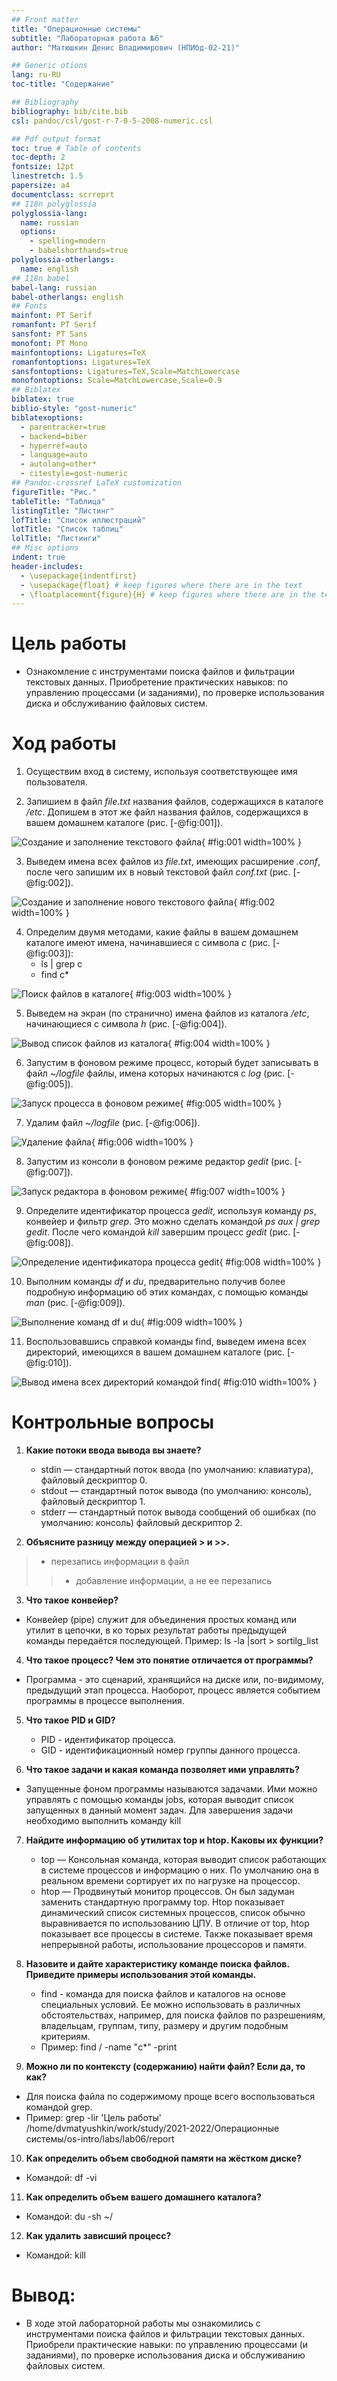 ```yaml
---
## Front matter
title: "Операционные системы"
subtitle: "Лабораторная работа №6"
author: "Матюшкин Денис Владимирович (НПИбд-02-21)"

## Generic otions
lang: ru-RU
toc-title: "Содержание"

## Bibliography
bibliography: bib/cite.bib
csl: pandoc/csl/gost-r-7-0-5-2008-numeric.csl

## Pdf output format
toc: true # Table of contents
toc-depth: 2
fontsize: 12pt
linestretch: 1.5
papersize: a4
documentclass: scrreprt
## I18n polyglossia
polyglossia-lang:
  name: russian
  options:
	- spelling=modern
	- babelshorthands=true
polyglossia-otherlangs:
  name: english
## I18n babel
babel-lang: russian
babel-otherlangs: english
## Fonts
mainfont: PT Serif
romanfont: PT Serif
sansfont: PT Sans
monofont: PT Mono
mainfontoptions: Ligatures=TeX
romanfontoptions: Ligatures=TeX
sansfontoptions: Ligatures=TeX,Scale=MatchLowercase
monofontoptions: Scale=MatchLowercase,Scale=0.9
## Biblatex
biblatex: true
biblio-style: "gost-numeric"
biblatexoptions:
  - parentracker=true
  - backend=biber
  - hyperref=auto
  - language=auto
  - autolang=other*
  - citestyle=gost-numeric
## Pandoc-crossref LaTeX customization
figureTitle: "Рис."
tableTitle: "Таблица"
listingTitle: "Листинг"
lofTitle: "Список иллюстраций"
lotTitle: "Список таблиц"
lolTitle: "Листинги"
## Misc options
indent: true
header-includes:
  - \usepackage{indentfirst}
  - \usepackage{float} # keep figures where there are in the text
  - \floatplacement{figure}{H} # keep figures where there are in the text
---
```


# Цель работы

- Ознакомление с инструментами поиска файлов и фильтрации текстовых данных. Приобретение практических навыков: по управлению процессами (и заданиями), по проверке использования диска и обслуживанию файловых систем.

# Ход работы

1. Осуществим вход в систему, используя соответствующее имя пользователя.

2. Запишием в файл *file.txt* названия файлов, содержащихся в каталоге */etc*. Допишем в этот же файл названия файлов, содержащихся в вашем домашнем каталоге (рис. [-@fig:001]).

![Создание и заполнение текстового файла](image/1.png){ #fig:001 width=100% }

3. Выведем имена всех файлов из *file.txt*, имеющих расширение *.conf*, после чего запишим их в новый текстовой файл *conf.txt* (рис. [-@fig:002]).

![Создание и заполнение нового текстового файла](image/2.png){ #fig:002 width=100% }

4. Определим двумя методами, какие файлы в вашем домашнем каталоге имеют имена, начинавшиеся с символа *с* (рис. [-@fig:003]):
    - ls | grep c
    - find c*

![Поиск файлов в каталоге](image/3.png){ #fig:003 width=100% }

5. Выведем на экран (по странично) имена файлов из каталога */etc*, начинающиеся с символа *h* (рис. [-@fig:004]).

![Вывод список файлов из каталога](image/4.png){ #fig:004 width=100% }

6. Запустим в фоновом режиме процесс, который будет записывать в файл *~/logfile* файлы, имена которых начинаются с *log* (рис. [-@fig:005]).

![Запуск процесса в фоновом режиме](image/5.png){ #fig:005 width=100% }

7. Удалим файл *~/logfile* (рис. [-@fig:006]).

![Удаление файла](image/6.png){ #fig:006 width=100% }

8. Запустим из консоли в фоновом режиме редактор *gedit* (рис. [-@fig:007]).

![Запуск редактора в фоновом режиме](image/7.png){ #fig:007 width=100% }

9. Определите идентификатор процесса *gedit*, используя команду *ps*, конвейер и фильтр *grep*. Это можно сделать командой *ps aux | grep gedit*. После чего командой *kill* завершим процесс *gedit* (рис. [-@fig:008]).

![Определение идентификатора процесса gedit](image/8.png){ #fig:008 width=100% }

10. Выполним команды *df* и *du*, предварительно получив более подробную информацию об этих командах, с помощью команды *man* (рис. [-@fig:009]).

![Выполнение команд df и du](image/9.png){ #fig:009 width=100% }

11. Воспользовавшись справкой команды find, выведем имена всех директорий, имеющихся в вашем домашнем каталоге (рис. [-@fig:010]).

![Вывод имена всех директорий командой find](image/10.png){ #fig:010 width=100% }

# Контрольные вопросы

1. **Какие потоки ввода вывода вы знаете?**
    - stdin — стандартный поток ввода (по умолчанию: клавиатура), файловый дескриптор 0. 
    - stdout — стандартный поток вывода (по умолчанию: консоль), файловый дескриптор 1.
    - stderr — стандартный поток вывода сообщений об ошибках (по умолчанию: консоль) файловый дескриптор 2.

2. **Объясните разницу между операцией > и >>.**
>  - перезапись информации в файл
>> - добавление информации, а не ее перезапись

3. **Что такое конвейер?**
- Конвейер (pipe) служит для объединения простых команд или утилит в цепочки, в ко торых результат работы предыдущей команды передаётся последующей. Пример: ls -la |sort > sortilg_list

4. **Что такое процесс? Чем это понятие отличается от программы?**
- Программа - это сценарий, хранящийся на диске или, по-видимому, предыдущий этап процесса. Наоборот, процесс является событием программы в процессе выполнения.

5. **Что такое PID и GID?**
    - PID - идентификатор процесса.
    - GID - идентификационный номер группы данного процесса.
    
6. **Что такое задачи и какая команда позволяет ими управлять?**
-  Запущенные фоном программы называются задачами. Ими можно управлять с помощью команды jobs, которая выводит список запущенных в данный момент задач. Для завершения задачи необходимо выполнить команду kill <PID>

7. **Найдите информацию об утилитах top и htop. Каковы их функции?**
    - top — Консольная команда, которая выводит список работающих в системе процессов и информацию о них. По умолчанию она в реальном времени сортирует их по нагрузке на процессор.
    - htop — Продвинутый монитор процессов. Он был задуман заменить стандартную программу top. Htop показывает динамический список системных процессов, список обычно выравнивается по использованию ЦПУ. В отличие от top, htop показывает все процессы в системе. Также показывает время непрерывной работы, использование процессоров и памяти.

8. **Назовите и дайте характеристику команде поиска файлов. Приведите примеры использования этой команды.**
    - find - команда для поиска файлов и каталогов на основе специальных условий. Ее можно использовать в различных обстоятельствах, например, для поиска файлов по разрешениям, владельцам, группам, типу, размеру и другим подобным критериям.
    - Пример: find / -name "с*" -print
9. **Можно ли по контексту (содержанию) найти файл? Если да, то как?**
- Для поиска файла по содержимому проще всего воспользоваться командой grep.
- Пример:  grep -lir 'Цель работы' /home/dvmatyushkin/work/study/2021-2022/Операционные системы/os-intro/labs/lab06/report

10. **Как определить объем свободной памяти на жёстком диске?**
- Командой: df -vi

11. **Как определить объем вашего домашнего каталога?**
- Командой: du -sh ~/

12. **Как удалить зависший процесс?**
- Командой: kill <PID>



# Вывод: 

- В ходе этой лабораторной работы мы ознакомились с инструментами поиска файлов и фильтрации текстовых данных. Приобрели практические навыки: по управлению процессами (и заданиями), по проверке использования диска и обслуживанию файловых систем.
